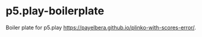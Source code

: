 # p5.play-boilerplate
Boiler plate for p5.play
https://payelbera.github.io/plinko-with-scores-error/.
